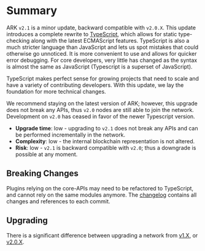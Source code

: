 # Summary

ARK `v2.1` is a minor update, backward compatible with `v2.0.X`. This update introduces a complete rewrite to [TypeScript](https://www.typescriptlang.org/), which allows for static type-checking along with the latest ECMAScript features. TypeScript is also a much stricter language than JavaScript and lets us spot mistakes that could otherwise go unnoticed. It is more convenient to use and allows for quicker error debugging. For core developers, very little has changed as the syntax is almost the same as JavaScript (Typescript is a superset of JavaScript).

TypeScript makes perfect sense for growing projects that need to scale and have a variety of contributing developers. With this update, we lay the foundation for more technical changes.

We recommend staying on the latest version of ARK; however, this upgrade does not break any APIs, thus `v2.0` nodes are still able to join the network. Development on `v2.0` has ceased in favor of the newer Typescript version.

* **Upgrade time**: low - upgrading to `v2.1` does not break any APIs and can be performed incrementally in the network.
* **Complexity**: low - the internal blockchain representation is not altered.
* **Risk**: low - `v2.1` is backward compatible with `v2.0`; thus a downgrade is possible at any moment.

## Breaking Changes

Plugins relying on the core-APIs may need to be refactored to TypeScript, and cannot rely on the same modules anymore. The [changelog](/releases/v2.1/changelog.md) contains all changes and references to each commit.

## Upgrading

There is a significant difference between upgrading a network from [v1.X](/releases/v2.1/migrating_1.0_2.1.md), or [v2.0.X](/releases/v2.1/migrating_2.0_2.1.md).